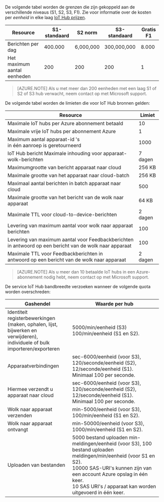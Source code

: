 De volgende tabel worden de grenzen die zijn gekoppeld aan de verschillende niveaus (S1, S2, S3, F1). Zie voor informatie over de kosten per *eenheid* in elke laag [IoT Hub prijzen](https://azure.microsoft.com/pricing/details/iot-hub/).

| Resource | S1-standaard | S2 norm | S3-standaard | Gratis F1 |
| -------- | ----------- | ----------- | ----------- | ------- |
| Berichten per dag | 400.000 | 6,000,000   | 300,000,000 | 8.000   |
| Het maximum aantal eenheden | 200    | 200         | 200         | 1       |

> [AZURE.NOTE] Als u met meer dan 200 eenheden met een laag S1 of S2 of S3 hub verwacht, neem contact op met Microsoft support.

De volgende tabel worden de limieten die voor IoT Hub bronnen gelden:

| Resource | Limiet |
| -------- | ----- |
| Maximale IoT hubs per Azure abonnement betaald | 10 |
| Maximale vrije IoT hubs per abonnement Azure | 1 |
| Maximum aantal apparaat-id 's<br/>  in één aanroep is geretourneerd | 1000 |
| IoT Hub bericht Maximale inhouding voor apparaat-wolk-berichten | 7 dagen |
| Maximumgrootte van bericht apparaat naar cloud | 256 KB |
| Maximale grootte van het apparaat naar cloud-batch | 256 KB |
| Maximaal aantal berichten in batch apparaat naar cloud | 500 |
| Maximale grootte van het bericht van de wolk naar apparaat | 64 KB |
| Maximale TTL voor cloud-to-device-berichten | 2 dagen |
| Levering van maximum aantal voor wolk naar apparaat <br/> berichten | 100 |
| Levering van maximum aantal voor Feedbackberichten <br/> in antwoord op een bericht van de wolk naar apparaat | 100 |
| Maximale TTL voor Feedbackberichten in <br/> antwoord op een bericht van de wolk naar apparaat | 2 dagen |

> [AZURE.NOTE] Als u meer dan 10 betaalde IoT hubs in een Azure-abonnement nodig hebt, neem contact op met Microsoft support.

De service IoT Hub bandbreedte verzoeken wanneer de volgende quota worden overschreden:

| Gashendel | Waarde per hub |
| -------- | ------------- |
| Identiteit registerbewerkingen <br/> (maken, ophalen, lijst, bijwerken en verwijderen), <br/> individuele of bulk importeren/exporteren | 5000/min/eenheid (S3) <br/> 100/min/eenheid (S1 en S2). |
| Apparaatverbindingen | sec-6000/eenheid (voor S3), 120/seconde/eenheid (S2), 12/seconde/eenheid (S1). <br/>Minimaal 100 per seconde. |
| Hiermee verzendt u apparaat naar cloud | sec-6000/eenheid (voor S3), 120/seconde/eenheid (S2), 12/seconde/eenheid (S1). <br/>Minimaal 100 per seconde. |
| Wolk naar apparaat verzenden | min-5000/eenheid (voor S3), 100/min/eenheid (S1 en S2). |
| Wolk naar apparaat ontvangt | min-50000/eenheid (voor S3), 1000/min/eenheid (S1 en S2). |
| Uploaden van bestanden | 5000 bestand uploaden min-meldingen/eenheid (voor S3), 100 bestand uploaden meldingen/min/eenheid (voor S1 en S2). <br/> 10000 SAS-URI's kunnen zijn van een account Azure opslag in één keer.<br/> 10 SAS URI's / apparaat kan worden uitgevoerd in één keer. |
